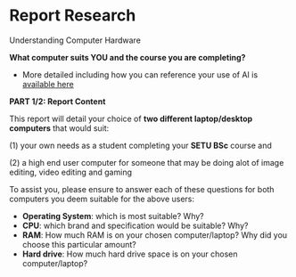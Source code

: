 # Report Research

Understanding Computer Hardware

**What computer suits YOU and the course you are completing?**

 - More detailed including how you can reference your use of AI is [available here](./archives/archive.zip) 
 
**PART 1/2: Report Content**

This report will detail your choice of **two different laptop/desktop computers** that would suit:

(1) your own needs as a student completing your **SETU BSc** course and

(2) a high end user computer for someone that may be doing alot of image editing, video editing and gaming

To assist you, please ensure to answer each of these questions for both computers you deem suitable for the above users: 

+ **Operating System**: which is most suitable? Why?
+ **CPU**: which brand and specification would be suitable? Why?
+ **RAM**: How much RAM is on your chosen computer/laptop? Why did you choose this particular amount?
+ **Hard drive**: How much hard drive space is on your chosen computer/laptop?